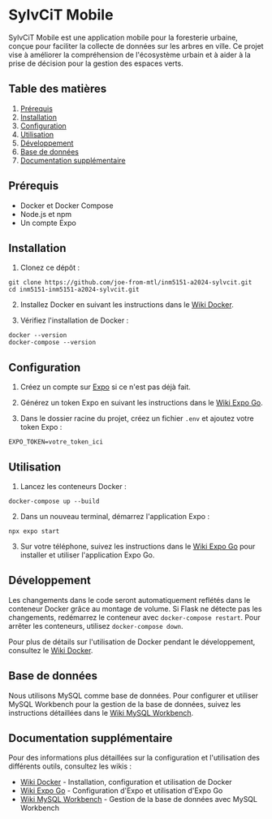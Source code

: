 # SylvCiT Mobile

SylvCiT Mobile est une application mobile pour la foresterie urbaine, conçue pour faciliter la collecte de données sur les arbres en ville. Ce projet vise à améliorer la compréhension de l'écosystème urbain et à aider à la prise de décision pour la gestion des espaces verts.

## Table des matières

1. [Prérequis](#prérequis)
2. [Installation](#installation)
3. [Configuration](#configuration)
4. [Utilisation](#utilisation)
5. [Développement](#développement)
6. [Base de données](#base-de-données)
7. [Documentation supplémentaire](#documentation-supplémentaire)

## Prérequis

- Docker et Docker Compose
- Node.js et npm
- Un compte Expo

## Installation

1. Clonez ce dépôt :
```shell
git clone https://github.com/joe-from-mtl/inm5151-a2024-sylvcit.git
cd inm5151-inm5151-a2024-sylvcit.git
```
2. Installez Docker en suivant les instructions dans le [Wiki Docker](https://github.com/joe-from-mtl/inm5151-a2024-sylvcit/wiki/Docker).

3. Vérifiez l'installation de Docker :

```shell
docker --version
docker-compose --version
```

## Configuration

1. Créez un compte sur [Expo](https://expo.dev) si ce n'est pas déjà fait.

2. Générez un token Expo en suivant les instructions dans le [Wiki Expo Go](https://github.com/joe-from-mtl/inm5151-a2024-sylvcit/wiki/Utilisation-d'Expo-Go-pour-accéder-à-l'application-SylvCiT-Mobile).

3. Dans le dossier racine du projet, créez un fichier `.env` et ajoutez votre token Expo :

```shell
EXPO_TOKEN=votre_token_ici
```   

## Utilisation

1. Lancez les conteneurs Docker :
```shell
docker-compose up --build
```

2. Dans un nouveau terminal, démarrez l'application Expo :

```shell
npx expo start
```

3. Sur votre téléphone, suivez les instructions dans le [Wiki Expo Go](https://github.com/joe-from-mtl/inm5151-a2024-sylvcit/wiki/Utilisation-d'Expo-Go-pour-accéder-à-l'application-SylvCiT-Mobile) pour installer et utiliser l'application Expo Go.

## Développement

Les changements dans le code seront automatiquement reflétés dans le conteneur Docker grâce au montage de volume. Si Flask ne détecte pas les changements, redémarrez le conteneur avec `docker-compose restart`. Pour arrêter les conteneurs, utilisez `docker-compose down`.

Pour plus de détails sur l'utilisation de Docker pendant le développement, consultez le [Wiki Docker](https://github.com/joe-from-mtl/inm5151-a2024-sylvcit/wiki/Docker).

## Base de données

Nous utilisons MySQL comme base de données. Pour configurer et utiliser MySQL Workbench pour la gestion de la base de données, suivez les instructions détaillées dans le [Wiki MySQL Workbench](https://github.com/joe-from-mtl/inm5151-a2024-sylvcit/wiki/Configuration-MySQL-Workbench).

## Documentation supplémentaire

Pour des informations plus détaillées sur la configuration et l'utilisation des différents outils, consultez les wikis :

- [Wiki Docker](https://github.com/joe-from-mtl/inm5151-a2024-sylvcit/wiki/Docker) - Installation, configuration et utilisation de Docker
- [Wiki Expo Go](https://github.com/joe-from-mtl/inm5151-a2024-sylvcit/wiki/Utilisation-d'Expo-Go-pour-accéder-à-l'application-SylvCiT-Mobile) - Configuration d'Expo et utilisation d'Expo Go
- [Wiki MySQL Workbench](https://github.com/joe-from-mtl/inm5151-a2024-sylvcit/wiki/Configuration-MySQL-Workbench) - Gestion de la base de données avec MySQL Workbench

